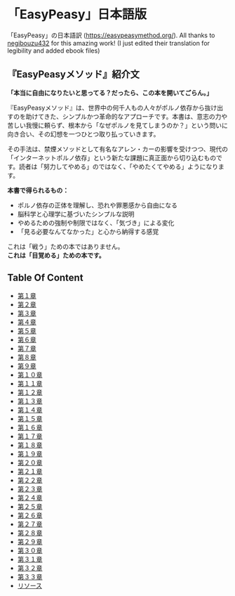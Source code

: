 # 「EasyPeasy」日本語版

「EasyPeasy」の日本語訳 (https://easypeasymethod.org/). All thanks to [negibouzu432](https://note.com/negibouzu432/) for this amazing work! (I just edited their translation for legibility and added ebook files)

## 『EasyPeasyメソッド』紹介文

**「本当に自由になりたいと思ってる？だったら、この本を開いてごらん。」**

『EasyPeasyメソッド』は、世界中の何千人もの人々がポルノ依存から抜け出すのを助けてきた、シンプルかつ革命的なアプローチです。本書は、意志の力や苦しい我慢に頼らず、根本から「なぜポルノを見てしまうのか？」という問いに向き合い、その幻想を一つひとつ取り払っていきます。

その手法は、禁煙メソッドとして有名なアレン・カーの影響を受けつつ、現代の「インターネットポルノ依存」という新たな課題に真正面から切り込むものです。読者は「努力してやめる」のではなく、「やめたくてやめる」ようになります。

**本書で得られるもの：**
- ポルノ依存の正体を理解し、恐れや罪悪感から自由になる
- 脳科学と心理学に基づいたシンプルな説明
- やめるための強制や制限ではなく、「気づき」による変化
- 「見る必要なんてなかった」と心から納得する感覚

これは「戦う」ための本ではありません。  
**これは「目覚める」ための本です。**

## Table Of Content

- [第１章](docs/1.md)
- [第２章](docs/2.md)
- [第３章](docs/3.md)
- [第４章](docs/4.md)
- [第５章](docs/5.md)
- [第６章](docs/6.md)
- [第７章](docs/7.md)
- [第８章](docs/8.md)
- [第９章](docs/9.md)
- [第１０章](docs/10.md)
- [第１１章](docs/11.md)
- [第１２章](docs/12.md)
- [第１３章](docs/13.md)
- [第１４章](docs/14.md)
- [第１５章](docs/15.md)
- [第１６章](docs/16.md)
- [第１７章](docs/17.md)
- [第１８章](docs/18.md)
- [第１９章](docs/19.md)
- [第２０章](docs/20.md)
- [第２１章](docs/21.md)
- [第２２章](docs/22.md)
- [第２３章](docs/23.md)
- [第２４章](docs/24.md)
- [第２５章](docs/25.md)
- [第２６章](docs/26.md)
- [第２７章](docs/27.md)
- [第２８章](docs/28.md)
- [第２９章](docs/29.md)
- [第３０章](docs/30.md)
- [第３１章](docs/31.md)
- [第３２章](docs/32.md)
- [第３３章](docs/33.md)
- [リソース](docs/resources.md)